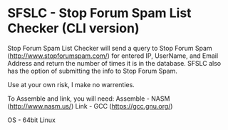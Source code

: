 SFSLC - Stop Forum Spam List Checker (CLI version)
=====
Stop Forum Spam List Checker will send a query to Stop Forum Spam (http://www.stopforumspam.com/) for entered IP,
UserName, and Email Address and return the number of times it is in the database.  SFSLC also has the option of 
submitting the info to Stop Forum Spam.

Use at your own risk, I make no warrenties.

To Assemble and link, you will need:
Assemble - NASM (http://www.nasm.us/)
Link - GCC (https://gcc.gnu.org/)

OS - 64bit Linux
